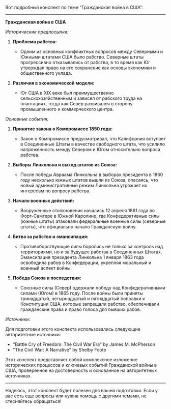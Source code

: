 Вот подробный конспект по теме "Гражданская война в США":

---

**Гражданская война в США**

*Исторические предпосылки:*

1. **Проблема рабства:**
   - Одним из основных конфликтных вопросов между Северными и Южными штатами США было рабство. Северные штаты прогрессивно отказывались от рабства, в то время как Юг утверждал право на его сохранение как основы экономики и общественного уклада.

2. **Различия в экономической модели:**
   - Юг США в XIX веке был преимущественно сельскохозяйственным и зависел от рабского труда на плантациях, тогда как Север развивался в сторону промышленного и коммерческого центра.

*Основные события:*

1. **Принятие закона о Компромиссе 1850 года:**
   - Закон о Компромиссе предусматривал, что Калифорния вступает в Соединенные Штаты в качестве свободного штата, что усилило напряженность между Севером и Югом относительно вопроса рабства.

2. **Выборы Линкольна и выход штатов из Союза:**
   - После победы Авраама Линкольна в выборах президента в 1860 году несколько южных штатов вышли из Союза, опасаясь, что новый административный режим Линкольна угрожает их интересам по вопросу рабства.

3. **Начало военных действий:**
   - Вооруженные столкновения начались 12 апреля 1861 года во Форт-Самтере в Южной Каролине, где Конфедеративные силы (южные штаты) атаковали федеральные военные силы (северные штаты), что официально начало Гражданскую войну.

4. **Битва за рабство и эмансипация:**
   - Противоборствующие силы боролись не только за контроль над территориями, но и за будущее рабства в Соединенных Штатах. Эмансипация президента Линкольна 1 января 1863 года освободила рабов в Конфедерации, укрепляя моральный и военный аспект войны.

5. **Победа Союза и последствия:**
   - Союзные силы (Север) одержали победу над Конфедеративными силами (Югом) в 1865 году. После войны были приняты тринадцатый, четырнадцатый и пятнадцатый поправки к Конституции США, которые запрещали рабство, обеспечивали гражданские права и право голоса для бывших рабов.

*Источники:*

Для подготовки этого конспекта использовались следующие авторитетные источники:

- "Battle Cry of Freedom: The Civil War Era" by James M. McPherson
- "The Civil War: A Narrative" by Shelby Foote

Этот конспект представляет собой комплексное изложение исторических процессов и ключевых событий Гражданской войны в США, проверенное на достоверность и основанное на авторитетных источниках.

---

Надеюсь, этот конспект будет полезен для вашей подготовки. Если у вас есть еще вопросы или нужна помощь с другими темами, не стесняйтесь обращаться!